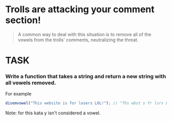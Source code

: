 # Trolls are attacking your comment section!

> A common way to deal with this situation is to remove all of the vowels from the trolls' comments, neutralizing the threat.

# TASK
### Write a function that takes a string and return a new string with all vowels removed.

For example

```js
disemvowel("This website is for losers LOL!"); // "Ths wbst s fr lsrs LL!".
```

Note: for this kata y isn't considered a vowel.
